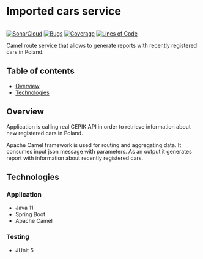 # Imported cars service
[![<PiotrMichalowski96>](https://circleci.com/gh/PiotrMichalowski96/ImportedCars.svg?style=svg)](https://circleci.com/gh/PiotrMichalowski96/ImportedCars)

[![SonarCloud](https://sonarcloud.io/images/project_badges/sonarcloud-black.svg)](https://sonarcloud.io/dashboard?id=PiotrMichalowski96_ImportedCars)
[![Bugs](https://sonarcloud.io/api/project_badges/measure?project=PiotrMichalowski96_ImportedCars&metric=bugs)](https://sonarcloud.io/dashboard?id=PiotrMichalowski96_ImportedCars)
[![Coverage](https://sonarcloud.io/api/project_badges/measure?project=PiotrMichalowski96_ImportedCars&metric=coverage)](https://sonarcloud.io/dashboard?id=PiotrMichalowski96_ImportedCars)
[![Lines of Code](https://sonarcloud.io/api/project_badges/measure?project=PiotrMichalowski96_ImportedCars&metric=ncloc)](https://sonarcloud.io/dashboard?id=PiotrMichalowski96_ImportedCars)

Camel route service that allows to generate reports with recently registered cars in Poland.
## Table of contents
* [Overview](#Overview)
* [Technologies](#Technologies)

## Overview
Application is calling real CEPIK API in order to retrieve information about new registered cars in Poland.

Apache Camel framework is used for routing and aggregating data. It consumes input json message with parameters.
As an output it generates report with information about recently registered cars.
## Technologies
### Application
- Java 11
- Spring Boot
- Apache Camel

### Testing
- JUnit 5
